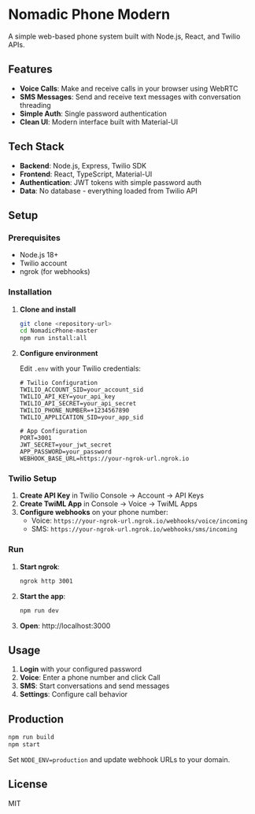 # Nomadic Phone Modern

A simple web-based phone system built with Node.js, React, and Twilio APIs.

## Features

- **Voice Calls**: Make and receive calls in your browser using WebRTC
- **SMS Messages**: Send and receive text messages with conversation threading
- **Simple Auth**: Single password authentication
- **Clean UI**: Modern interface built with Material-UI

## Tech Stack

- **Backend**: Node.js, Express, Twilio SDK
- **Frontend**: React, TypeScript, Material-UI
- **Authentication**: JWT tokens with simple password auth
- **Data**: No database - everything loaded from Twilio API

## Setup

### Prerequisites
- Node.js 18+
- Twilio account
- ngrok (for webhooks)

### Installation

1. **Clone and install**
   ```bash
   git clone <repository-url>
   cd NomadicPhone-master
   npm run install:all
   ```

2. **Configure environment**

   Edit `.env` with your Twilio credentials:
   ```env
   # Twilio Configuration
   TWILIO_ACCOUNT_SID=your_account_sid
   TWILIO_API_KEY=your_api_key
   TWILIO_API_SECRET=your_api_secret
   TWILIO_PHONE_NUMBER=+1234567890
   TWILIO_APPLICATION_SID=your_app_sid

   # App Configuration
   PORT=3001
   JWT_SECRET=your_jwt_secret
   APP_PASSWORD=your_password
   WEBHOOK_BASE_URL=https://your-ngrok-url.ngrok.io
   ```

### Twilio Setup

1. **Create API Key** in Twilio Console → Account → API Keys
2. **Create TwiML App** in Console → Voice → TwiML Apps
3. **Configure webhooks** on your phone number:
   - Voice: `https://your-ngrok-url.ngrok.io/webhooks/voice/incoming`
   - SMS: `https://your-ngrok-url.ngrok.io/webhooks/sms/incoming`

### Run

1. **Start ngrok**:
   ```bash
   ngrok http 3001
   ```

2. **Start the app**:
   ```bash
   npm run dev
   ```

3. **Open**: http://localhost:3000

## Usage

1. **Login** with your configured password
2. **Voice**: Enter a phone number and click Call
3. **SMS**: Start conversations and send messages
4. **Settings**: Configure call behavior

## Production

```bash
npm run build
npm start
```

Set `NODE_ENV=production` and update webhook URLs to your domain.

## License

MIT
